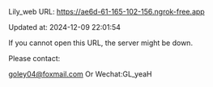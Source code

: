 Lily_web URL: https://ae6d-61-165-102-156.ngrok-free.app

Updated at: 2024-12-09 22:01:54

If you cannot open this URL, the server might be down.

Please contact: 

goley04@foxmail.com Or Wechat:GL_yeaH